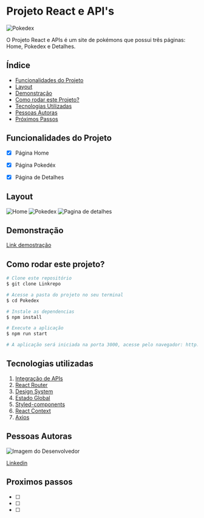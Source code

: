 # Projeto React e API's
![Pokedex](https://pluspng.com/img-png/pokemon-logo-png-pokemon-logo-text-png-1428-1390.png)

O Projeto React e APIs é um site de pokémons que possui três páginas: Home, Pokedex e Detalhes.

## Índice 
- <a href ="#funcionalidades">Funcionalidades do Projeto</a>
- <a href="#Layout">Layout</a>
- <a href="#Demonstraçao">Demonstração</a>
- <a href="#rodar">Como rodar este Projeto?</a>
- <a href="#tecnologias">Tecnologias Utilizadas</a>
- <a href="#autoras">Pessoas Autoras</a>
- <a href="#passos">Próximos Passos</a>

## Funcionalidades do Projeto
- [x] Página Home
- [x] Página Pokedéx
- [x] Página de Detalhes


## Layout

![Home](https://codaio.imgix.net/docs/uQBJ-J3TJr/blobs/bl-RJ_sX0DL4T/7455d10f2af0244c8db4147c0f0c653f62c192faf4afed7152b4d0533a6e5ae088eba120ee25841ffca075ff1e513a895ddb48dbd0f5bdd27b3c4881e6fcac916c17cab56ce9bccb046d12ad55b7cbd36a59f1883e41e6892f5c53a5a2f75bff0e14c846?auto=format%2Ccompress&fit=max&lossless=true)
![Pokedex](https://codaio.imgix.net/docs/uQBJ-J3TJr/blobs/bl-lKHG4JTn8x/5b5507a2882f6b7ad884b45e3fbcfa5ecc05e93920efae0da33398bd575666d10bdcb3984721a17cc094c717f41dc61faf44a85269c017b9ba360b5c54276b0b7158d02db59f871021b5bf13a8187c0d60fb31f9424c8a9c7ff6b81f796242b43e4c7e09?auto=format%2Ccompress&fit=max&lossless=true)
![Pagina de detalhes](https://codaio.imgix.net/docs/uQBJ-J3TJr/blobs/bl-sHPBx8AAtj/316d669cb444c5915f993498f7275669f3d01fa39600a1551ab2239b2f3b3ebfaef0e1522620099f9171d78da66dd77e48639f3e15ba678604cfd43721d11e5eda1eb0188a9170ebe9aa74b937a656be83a119b319b1a7be68a4acee57ed881368b18bd4?auto=format%2Ccompress&fit=max&lossless=true)

## Demonstração

[Link demostração]()

## Como rodar este projeto?

```bash
# Clone este repositório
$ git clone Linkrepo

# Acesse a pasta do projeto no seu terminal
$ cd Pokedex

# Instale as dependencias
$ npm install

# Execute a aplicação
$ npm run start 

# A aplicação será iniciada na porta 3000, acesse pelo navegador: http://localhost:3000
```

## Tecnologias utilizadas

1. [Integração de APIs]()
2. [React Router]()
3. [Design System]()
4. [Estado Global]()
5. [Styled-components]()
6. [React Context]()
7. [Axios]()

## Pessoas Autoras

<img style= "hidth:200px" src = "" alt="Imagem do Desenvolvedor">

[Linkedin]()

## Proximos passos 

- [ ] 
- [ ] 
- [ ]



